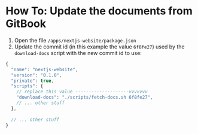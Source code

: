 # How To: Update the documents from GitBook

1. Open the file `/apps/nextjs-website/package.json`
2. Update the commit id (in this example the value `6f8fe27`) used by the `download-docs` script with the new commit id to use:
```typescript
{
  "name": "nextjs-website",
  "version": "0.1.0",
  "private": true,
  "scripts": {
    // replace this value --------------------vvvvvvv 
    "download-docs": "./scripts/fetch-docs.sh 6f8fe27",
    // ... other stuff
  },
  
  // ... other stuff 
}
```
